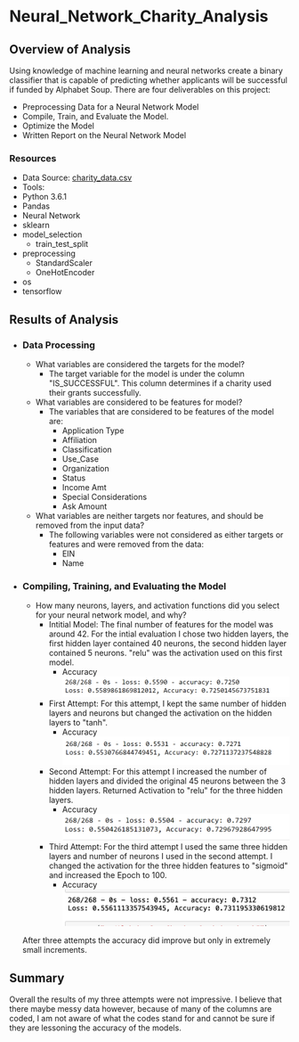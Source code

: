# Neural_Network_Charity_Analysis

## Overview of Analysis
Using knowledge of machine learning and neural networks create a binary classifier that is capable of predicting whether applicants will be successful if funded by Alphabet Soup. There are four deliverables on this project:
  - Preprocessing Data for a Neural Network Model
  - Compile, Train, and Evaluate the Model.
  - Optimize the Model
  - Written Report on the Neural Network Model

### Resources
- Data Source: [charity_data.csv](https://github.com/MiguelDi/Neural_Network_Charity_Analysis/blob/main/Resources/charity_data.csv)
- Tools:
 - Python 3.6.1
 - Pandas
 - Neural Network
 - sklearn
  - model_selection
    - train_test_split
  - preprocessing 
    - StandardScaler
    - OneHotEncoder
  - os
  - tensorflow

## Results of Analysis
- ### Data Processing
  - What variables are considered the targets for the model?
    - The target variable for the model is under the column "IS_SUCCESSFUL".  This column determines if a charity used their grants successfully. 
  - What variables are considered to be features for model?
    - The variables that are considered to be features of the model are:
      - Application Type
      - Affiliation
      - Classification
      - Use_Case
      - Organization
      - Status
      - Income Amt
      - Special Considerations
      - Ask Amount
  - What variables are neither targets nor features, and should be removed from the input data?
    - The following variables were not considered as either targets or features and were removed from the data:
      - EIN
      - Name
      
- ### Compiling, Training, and Evaluating the Model
  - How many neurons, layers, and activation functions did you select for your neural network model, and why?
    - Intitial Model:
    The final number of features for the model was around 42.  For the intial evaluation I chose two hidden layers, the first hidden layer contained 40 neurons, the second hidden layer contained 5 neurons. "relu" was the activation used on this first model. 
      - Accuracy
        ![Initital Model](Resources/Intitial_Model.png)
    - First Attempt:
    For this attempt, I kept the same number of hidden layers and neurons but changed the activation on the hidden layers to "tanh". 
      - Accuracy
        ![1st attempt](Resources/1st_Attempt.png)
    - Second Attempt:
    For this attempt I increased the number of hidden layers and divided the original 45 neurons between the 3 hidden layers. Returned Activation to "relu" for the three hidden layers.
      - Accuracy
        ![2nd Attempt](Resources/2nd_Attempt.png)
    - Third Attempt:
    For the third attempt I used the same three hidden layers and number of neurons I used in the second attempt.  I changed the activation for the three hidden features to "sigmoid" and increased the Epoch to 100.
      - Accuracy
        ![3rd_Attempt](Resources/3rd_Attempt.png)
    
  After three attempts the accuracy did improve but only in extremely small increments.

## Summary
Overall the results of my three attempts were not impressive. I believe that there maybe messy data however, because of many of the columns are coded, I am not aware of what the codes stand for and cannot be sure if they are lessoning the accuracy of the models.
